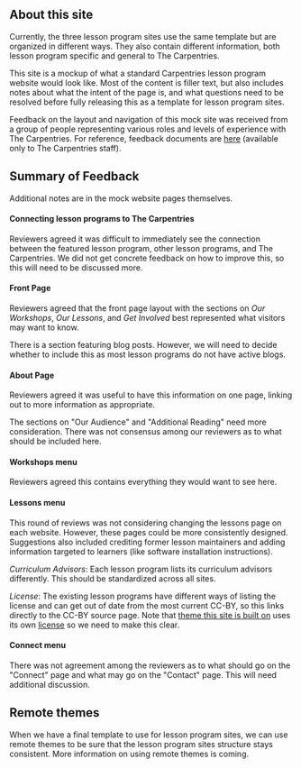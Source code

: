 ## About this site

Currently, the three lesson program sites use the same template but are organized in different ways. They also contain different information, both lesson program specific and general to The Carpentries.  

This site is a mockup of what a standard Carpentries lesson program website would look like.  Most of the content is filler text, but also includes notes about what the intent of the page is, and what questions need to be resolved before fully releasing this as a template for lesson program sites.

Feedback on the layout and navigation of this mock site was received from a group of people representing various roles and levels of experience with The Carpentries.  For reference, feedback documents are [here](https://drive.google.com/drive/folders/1WPDT1ZPTLkrMHZwi70l4dKxAVbXZyod_) (available only to The Carpentries staff).


## Summary of Feedback
Additional notes are in the mock website pages themselves.

#### Connecting lesson programs to The Carpentries
Reviewers agreed it was difficult to immediately see the connection between the featured lesson program, other lesson programs, and The Carpentries.  We did not get concrete feedback on how to improve this, so this will need to be discussed more.

#### Front Page
Reviewers agreed that the front page layout with the sections on *Our Workshops*, *Our Lessons*, and *Get Involved* best represented what visitors may want to know.

There is a section featuring blog posts. However, we will need to decide whether to include this as most lesson programs do not have active blogs.

#### About Page
Reviewers agreed it was useful to have this information on one page, linking out to more information as appropriate.

The sections on "Our Audience" and "Additional Reading" need more consideration.  There was not consensus among our reviewers as to what should be included here.

#### Workshops menu 
Reviewers agreed this contains everything they would want to see here.

#### Lessons menu
This round of reviews was not considering changing the lessons page on each website. However, these pages could be more consistently designed.  Suggestions also included crediting former lesson maintainers and adding information targeted to learners (like software installation instructions).

*Curriculum Advisors*: Each lesson program lists its curriculum advisors differently. This should be standardized across all sites.

*License*: The existing lesson programs have different ways of listing the license and can get out of date from the most current CC-BY, so this links directly to the CC-BY source page. Note that [theme this site is built on](https://phlow.github.io/feeling-responsive/) uses its own [license](./LICENSE) so we need to make this clear.  

#### Connect menu
There was not agreement among the reviewers as to what should go on the "Connect" page and what may go on the "Contact" page.  This will need additional discussion.

## Remote themes

When we have a final template to use for lesson program sites, we can use remote themes to be sure that the lesson program sites structure stays consistent. More information on using remote themes is coming.


